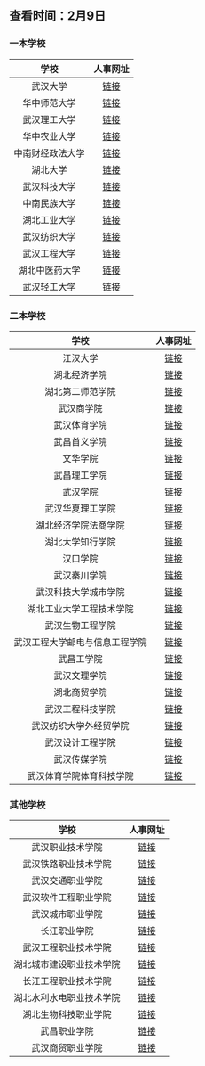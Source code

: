 ## 查看时间：2月9日
### 一本学校
| 学校 | 人事网址 |
|:------------:|:---------------:|
| 武汉大学 | [链接](http://hr.whu.edu.cn/gljqtgwzp/aztjs.htm) | 
| 华中师范大学 | [链接](http://hr.ccnu.edu.cn/rczp.htm)| 
| 武汉理工大学 | [链接](http://rshc.whut.edu.cn/rshc/home.jsp?id=2) | 
| 华中农业大学 | [链接](http://rs.hzau.edu.cn/zhaopin/product/recruit/post.jsp?FM_SYS_ID=hznydx) | 
| 中南财经政法大学 | [链接](http://rsb.zuel.edu.cn/1276/list1.htm) | 
| 湖北大学 | [链接](http://renshi.hubu.edu.cn/rczp.htm) |
| 武汉科技大学 | [链接](http://rsc.wust.edu.cn/224/list.htm) | 
| 中南民族大学 | [链接](https://www.scuec.edu.cn/zzrsb/rczp/rczp.htm) | 
| 湖北工业大学 | [链接](https://hr.hbut.edu.cn/rczp/jfxzgw.htm) | 
| 武汉纺织大学 | [链接](http://rsc.wtu.edu.cn/xwdt/zpxx.htm) | 
| 武汉工程大学 | [链接](https://rsc.wit.edu.cn/rczp.htm) | 
| 湖北中医药大学 | [链接](https://rsc.hbtcm.edu.cn/rczp.htm) | 
| 武汉轻工大学 | [链接](http://rsc.whpu.edu.cn/index/tzgg.htm) | 


### 二本学校
| 学校 | 人事网址 |
|:------------:|:---------------:|
| 江汉大学 | [链接](https://ieh.jhun.edu.cn/3105/list.htm) | 
| 湖北经济学院 | [链接](http://rsc.hbue.edu.cn/1342/list.htm) | 
| 湖北第二师范学院 | [链接](http://rsc.hue.edu.cn/11725/list.psp) |
| 武汉商学院 | [链接](https://www.wbu.edu.cn/2191/list.htm) |
| 武汉体育学院 | [链接](https://rsc.whsu.edu.cn/list.jsp?urltype=tree.TreeTempUrl&wbtreeid=1016) |
| 武昌首义学院 | [链接](http://rsc.wsyu.edu.cn/info/iIndex.jsp?cat_id=10898) | 
| 文华学院 | [链接](http://www.hustwenhua.net/jgsz/rlzyc_b_/zpxx.htm) | 
| 武昌理工学院 | [链接](http://rsc.wut.edu.cn/plus/list.php?tid=1) | 
| 武汉学院 | [链接](http://rs.whxy.edu.cn/rczp.htm) | 
| 武汉华夏理工学院 | [链接](http://www.hxut.edu.cn/plus/list.php?tid=1237) | 
| 湖北经济学院法商学院 | [链接](http://www.hbfs.edu.cn/6967/list.htm) | 
| 湖北大学知行学院 | [链接](http://rzb.hudazx.cn/rcyj.htm) |
| 汉口学院 | [链接](http://hr.hkxy.edu.cn/Hr/Zhaopinxinxi/) | 
| 武汉秦川学院 | [链接](http://rsc.qcuwh.cn/tzgg.htm) | 
| 武汉科技大学城市学院 | [链接](http://www.city.wust.edu.cn/rlzyc/rlzyc_zpxx/list/201.aspx) | 
| 湖北工业大学工程技术学院 |[链接](https://gcxy.hbut.edu.cn/gcjs_rlzyb/rczp.htm) | 
| 武汉生物工程学院 |[链接](http://rsc.whsw.cn/article/?article/?type=list&classid=4) | 
| 武汉工程大学邮电与信息工程学院 |[链接](http://www.witpt.edu.cn/search?s=%E4%BA%BA%E4%BA%8B) | 
| 武昌工学院 |[链接](http://rsc.wuit.cn/list.jsp?urltype=tree.TreeTempUrl&wbtreeid=1047) | 
| 武汉文理学院 |[链接](http://rsb.whwl.edu.cn/rczp.htm) | 
| 湖北商贸学院 |[链接](http://rs.hbc.edu.cn/rczp.htm) | 
| 武汉工程科技学院 |[链接](http://rsc.wuhues.com/ckgd_rczp.htm) | 
| 武汉纺织大学外经贸学院 | [链接](http://www.whcibe.com/szdw/cpyc.htm) | 
| 武汉设计工程学院 |[链接](http://www.wids.edu.cn/index.php/list/14.html) | 
| 武汉传媒学院 |[链接](http://www.whmc.edu.cn/rsc/rsc_rczp/list-201.aspx) | 
| 武汉体育学院体育科技学院 |[链接](https://kjxy.whsu.edu.cn/tzgg.htm) | 


### 其他学校
| 学校 | 人事网址 | 
|:------------:|:---------------:|
| 武汉职业技术学院 | [链接](https://rsc.wtc.edu.cn/2542/list.htm) | 
| 武汉铁路职业技术学院 | [链接](https://rsc.wru.edu.cn/rczp/rczp.htm) |
| 武汉交通职业学院 | [链接](https://recjs.whtcc.edu.cn/ejlby.jsp?urltype=tree.TreeTempUrl&wbtreeid=1018) | 
| 武汉软件工程职业学院 | [链接](http://rsc.whvcse.edu.cn/rcyj.htm) |
| 武汉城市职业学院 | [链接](http://rs.whcvc.edu.cn/1929/list.htm) | 
| 长江职业学院 | [链接](http://rsc.cjxy.edu.cn/rcyj.htm) | 
| 武汉工程职业技术学院 | [链接](https://xxgk.wgxy.net/25105/) | 
| 湖北城市建设职业技术学院 | [链接](https://www.hbucvc.edu.cn/xxgk/rsszxx.htm) | 
| 长江工程职业技术学院 | [链接](http://web.cj-edu.com.cn/rsc/ZClass_68.htm) | 
| 湖北水利水电职业技术学院 | [链接](http://www.hbsy.cn/rsc/gsgg.htm) |
| 湖北生物科技职业学院 | [链接](http://rsc.hbswkj.com/list.jsp?urltype=tree.TreeTempUrl&wbtreeid=1005) | 
| 武昌职业学院 | [链接](http://content.wczy.cn/Category_454/Index.aspx) |
| 武汉商贸职业学院 | [链接](http://rsc.whicu.com/RCYJ/) | 
